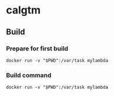 # calgtm

## Build
### Prepare for first build
```
docker run -v "$PWD":/var/task mylambda
```
### Build command
```
docker run -v "$PWD":/var/task mylambda
```

